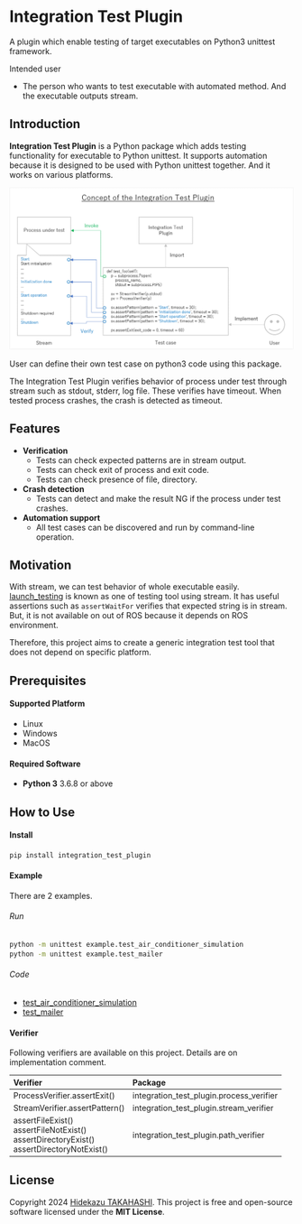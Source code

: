 # Integration Test Plugin

A plugin which enable testing of target executables on Python3 unittest framework.

Intended user

* The person who wants to test executable with automated method. And the executable outputs stream.


## Introduction

**Integration Test Plugin** is a Python package which adds testing functionality for executable to Python unittest.
It supports automation because it is designed to be used with Python unittest together.
And it works on various platforms.

![Concept](doc/development/20_design/image/concept.png)

User can define their own test case on python3 code using this package.

The Integration Test Plugin verifies behavior of process under test through stream such as stdout, stderr, log file.
These verifies have timeout.
When tested process crashes, the crash is detected as timeout.


## Features

* **Verification**
    * Tests can check expected patterns are in stream output.
    * Tests can check exit of process and exit code.
    * Tests can check presence of file, directory.
* **Crash detection**
    * Tests can detect and make the result NG if the process under test crashes.
* **Automation support**
    * All test cases can be discovered and run by command-line operation.


## Motivation

With stream, we can test behavior of whole executable easily.
[launch_testing](https://github.com/ros2/launch) is known as one of testing tool using stream.
It has useful assertions such as `assertWaitFor` verifies that expected string is in stream.
But, it is not available on out of ROS because it depends on ROS environment.

Therefore, this project aims to create a generic integration test tool that does not depend on specific platform.


## Prerequisites

#### Supported Platform

* Linux
* Windows
* MacOS

#### Required Software

* **Python 3** 3.6.8 or above


## How to Use

#### Install

```sh
pip install integration_test_plugin
```

#### Example

There are 2 examples.

###### Run

```sh
python -m unittest example.test_air_conditioner_simulation
python -m unittest example.test_mailer
```

###### Code

* [test_air_conditioner_simulation](example/test_air_conditioner_simulation.py)
* [test_mailer](example/test_mailer.py)

#### Verifier

Following verifiers are available on this project.
Details are on implementation comment.

|Verifier|Package|
|:---|:---|
|ProcessVerifier.assertExit()|integration_test_plugin.process_verifier|
|StreamVerifier.assertPattern()|integration_test_plugin.stream_verifier|
|assertFileExist()<br>assertFileNotExist()<br>assertDirectoryExist()<br>assertDirectoryNotExist()|integration_test_plugin.path_verifier|


## License

Copyright 2024 [Hidekazu TAKAHASHI](https://github.com/Bacondish2023).
This project is free and open-source software licensed
under the **MIT License**.
